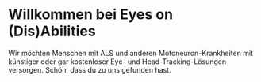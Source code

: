 # Willkommen bei Eyes on (Dis)Abilities

Wir möchten Menschen mit ALS und anderen Motoneuron-Krankheiten mit künstiger oder gar kostenloser Eye- und Head-Tracking-Lösungen versorgen.
Schön, dass du zu uns gefunden hast.
